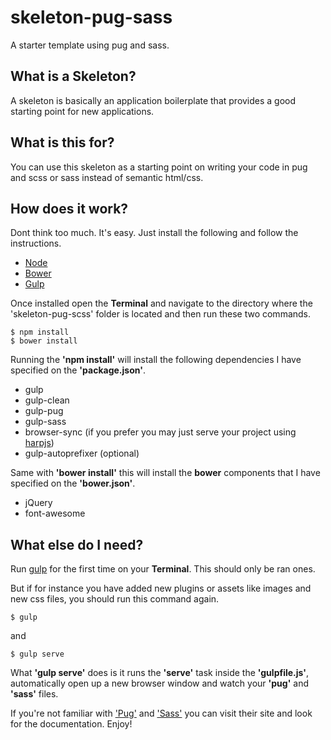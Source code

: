 # skeleton-pug-sass
A starter template using pug and sass.

## What is a Skeleton?
A skeleton is basically an application boilerplate that provides a good starting point for new applications.

## What is this for?
You can use this skeleton as a starting point on writing your code in pug and scss or sass instead of semantic html/css.

## How does it work?
Dont think too much. It's easy. Just install the following and follow the instructions.
- [Node](https://nodejs.org/en/download/package-manager/)
- [Bower](https://bower.io/#install-bower)
- [Gulp](https://github.com/gulpjs/gulp/blob/master/docs/getting-started.md)

Once installed open the **Terminal** and navigate to the directory where the 'skeleton-pug-scss' folder is located and then run these two commands.
```
$ npm install
$ bower install
```
Running the **'npm install'** will install the following dependencies I have specified on the **'package.json'**.
- gulp
- gulp-clean
- gulp-pug
- gulp-sass
- browser-sync (if you prefer you may just serve your project using [harpjs](http://harpjs.com/))
- gulp-autoprefixer (optional)

Same with **'bower install'** this will install the **bower** components that I have specified on the **'bower.json'**.
- jQuery
- font-awesome

## What else do I need?
Run [gulp](http://gulpjs.com/) for the first time on your **Terminal**. This should only be ran ones.

But if for instance you have added new plugins or assets like images and new css files, you should run this command again.
```
$ gulp
```
and
```
$ gulp serve
```
What **'gulp serve'** does is it runs the **'serve'** task inside the **'gulpfile.js'**, automatically open up a new browser window and watch your **'pug'** and **'sass'** files.

If you're not familiar with ['Pug'](https://pugjs.org/api/getting-started.html) and ['Sass'](http://sass-lang.com/) you can visit their site and look for the documentation. Enjoy!
